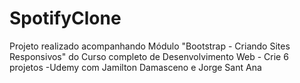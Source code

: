 # SpotifyClone
Projeto realizado acompanhando Módulo "Bootstrap - Criando Sites Responsivos" do Curso completo de Desenvolvimento Web - Crie 6 projetos -Udemy com  Jamilton Damasceno e  Jorge Sant Ana
